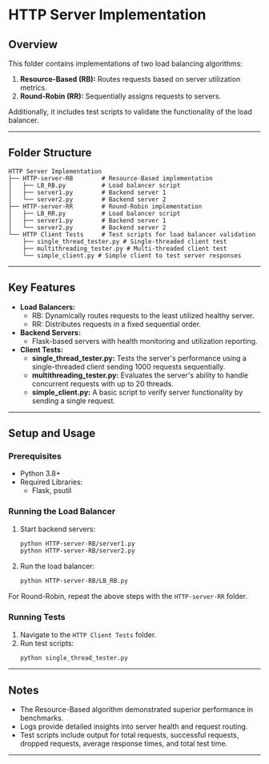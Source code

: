 # HTTP Server Implementation

## Overview
This folder contains implementations of two load balancing algorithms:
1. **Resource-Based (RB):** Routes requests based on server utilization metrics.
2. **Round-Robin (RR):** Sequentially assigns requests to servers.

Additionally, it includes test scripts to validate the functionality of the load balancer.

---

## Folder Structure
```
HTTP Server Implementation
├── HTTP-server-RB        # Resource-Based implementation
│   ├── LB_RB.py          # Load balancer script
│   ├── server1.py        # Backend server 1
│   └── server2.py        # Backend server 2
├── HTTP-server-RR        # Round-Robin implementation
│   ├── LB_RR.py          # Load balancer script
│   ├── server1.py        # Backend server 1
│   └── server2.py        # Backend server 2
└── HTTP Client Tests     # Test scripts for load balancer validation
    ├── single_thread_tester.py # Single-threaded client test 
    ├── multithreading_tester.py # Multi-threaded client test 
    └── simple_client.py # Simple client to test server responses
```

---

## Key Features
- **Load Balancers:**
  - RB: Dynamically routes requests to the least utilized healthy server.
  - RR: Distributes requests in a fixed sequential order.
- **Backend Servers:**
  - Flask-based servers with health monitoring and utilization reporting.
- **Client Tests:**
  - **single_thread_tester.py:** Tests the server's performance using a single-threaded client sending 1000 requests sequentially.
  - **multithreading_tester.py:** Evaluates the server's ability to handle concurrent requests with up to 20 threads.
  - **simple_client.py:** A basic script to verify server functionality by sending a single request.

---

## Setup and Usage

### Prerequisites
- Python 3.8+
- Required Libraries:
  - Flask, psutil

### Running the Load Balancer
1. Start backend servers:
   ```bash
   python HTTP-server-RB/server1.py
   python HTTP-server-RB/server2.py
   ```
2. Run the load balancer:
   ```bash
   python HTTP-server-RB/LB_RB.py
   ```

For Round-Robin, repeat the above steps with the `HTTP-server-RR` folder.

### Running Tests
1. Navigate to the `HTTP Client Tests` folder.
2. Run test scripts:
   ```bash
   python single_thread_tester.py
   ```

---

## Notes
- The Resource-Based algorithm demonstrated superior performance in benchmarks.
- Logs provide detailed insights into server health and request routing.
- Test scripts include output for total requests, successful requests, dropped requests, average response times, and total test time.

---

